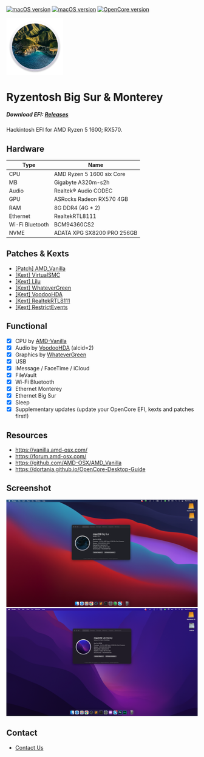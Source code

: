 
[![macOS version](https://img.shields.io/static/v1?label=MacOS-BigSur&message=11.5.1&color=success)](https://www.apple.com/id/macos/big-sur/) [![macOS version](https://img.shields.io/static/v1?label=MacOS-Monterey&message=12.0&color=blueviolet)](https://www.apple.com/id/macos/monterey-preview/) [![OpenCore version](https://img.shields.io/badge/OpenCore-0.7.2-informational.svg)](https://github.com/acidanthera/OpenCorePkg) 

<img src="pic/big-sur.png" width="150"/>

# Ryzentosh Big Sur & Monterey
##### Download EFI: [Releases](https://github.com/GebangKiidiw/EFI-Ryzentosh/releases)

Hackintosh EFI for AMD Ryzen 5 1600; RX570.

## Hardware

| Type                 | Name                              |
|----------------------|-----------------------------------|
| CPU                  | AMD Ryzen 5 1600 six Core         |
| MB                   | Gigabyte A320m-s2h                |
| Audio                | Realtek® Audio CODEC              |
| GPU                  | ASRocks Radeon RX570 4GB          |
| RAM                  | 8G DDR4 (4G * 2)                  |
| Ethernet             | RealtekRTL8111                    |
| Wi-Fi Bluetooth      | BCM94360CS2                       |
| NVME                 | ADATA XPG SX8200 PRO 256GB        |

## Patches & Kexts
 - [[Patch] AMD_Vanilla](https://github.com/AMD-OSX/AMD_Vanilla)
 - [[Kext] VirtualSMC](https://github.com/acidanthera/VirtualSMC)
 - [[Kext] Lilu](https://github.com/acidanthera/Lilu)
 - [[Kext] WhateverGreen](https://github.com/acidanthera/WhateverGreen)
 - [[Kext] VoodooHDA](https://sourceforge.net/projects/voodoohda/)
 - [[Kext] RealtekRTL8111](https://github.com/Mieze/RTL8111_driver_for_OS_X/releases)
 - [[Kext] RestrictEvents](https://github.com/acidanthera/RestrictEvents)

## Functional

- [x] CPU by [AMD-Vanilla](https://github.com/AMD-OSX/AMD_Vanilla)
- [x] Audio by [VoodooHDA](https://sourceforge.net/projects/voodoohda/) (alcid=2)
- [x] Graphics by [WhateverGreen](https://github.com/acidanthera/WhateverGreen)
- [x] USB
- [x] iMessage / FaceTime / iCloud
- [x] FileVault
- [x] Wi-Fi Bluetooth
- [x] Ethernet Monterey
- [x] Ethernet Big Sur
- [x] Sleep
- [x] Supplementary updates (update your OpenCore EFI, kexts and patches first!)
 
## Resources
- https://vanilla.amd-osx.com/
- https://forum.amd-osx.com/
- https://github.com/AMD-OSX/AMD_Vanilla
- https://dortania.github.io/OpenCore-Desktop-Guide

## Screenshot
![BIG](pic/home.png)
![BIG](pic/montereyhome.png)

## Contact
 - [Contact Us](https://www.abangjoss.com/p/contact.html)
